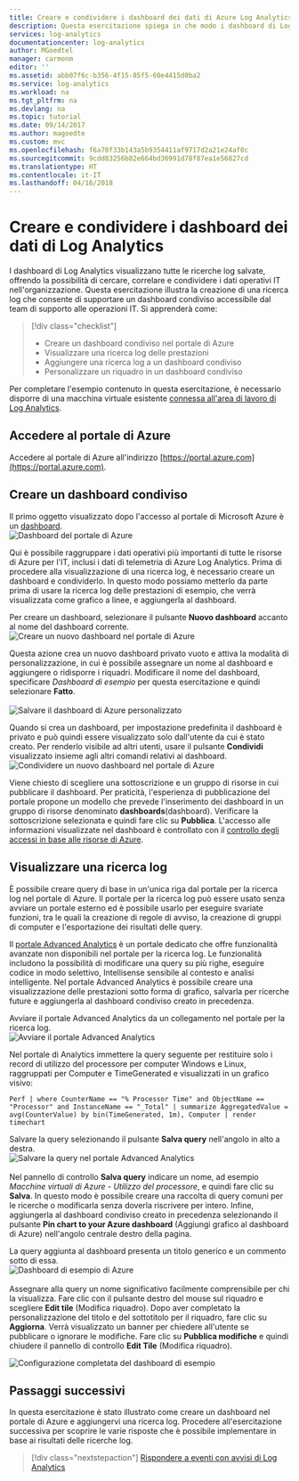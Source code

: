 ```yaml
---
title: Creare e condividere i dashboard dei dati di Azure Log Analytics | Microsoft Docs
description: Questa esercitazione spiega in che modo i dashboard di Log Analytics visualizzano tutte le ricerche log salvate, offrendo un punto di vista unico su tutto l'ambiente.
services: log-analytics
documentationcenter: log-analytics
author: MGoedtel
manager: carmonm
editor: ''
ms.assetid: abb07f6c-b356-4f15-85f5-60e4415d0ba2
ms.service: log-analytics
ms.workload: na
ms.tgt_pltfrm: na
ms.devlang: na
ms.topic: tutorial
ms.date: 09/14/2017
ms.author: magoedte
ms.custom: mvc
ms.openlocfilehash: f6a70f33b143a5b9354411af9717d2a21e24af0c
ms.sourcegitcommit: 9cdd83256b82e664bd36991d78f87ea1e56827cd
ms.translationtype: HT
ms.contentlocale: it-IT
ms.lasthandoff: 04/16/2018
---
```

# <a name="create-and-share-dashboards-of-log-analytics-data"></a>Creare e condividere i dashboard dei dati di Log Analytics

I dashboard di Log Analytics visualizzano tutte le ricerche log salvate, offrendo la possibilità di cercare, correlare e condividere i dati operativi IT nell'organizzazione.  Questa esercitazione illustra la creazione di una ricerca log che consente di supportare un dashboard condiviso accessibile dal team di supporto alle operazioni IT.  Si apprenderà come:

> [!div class="checklist"]
> * Creare un dashboard condiviso nel portale di Azure
> * Visualizzare una ricerca log delle prestazioni 
> * Aggiungere una ricerca log a un dashboard condiviso 
> * Personalizzare un riquadro in un dashboard condiviso

Per completare l'esempio contenuto in questa esercitazione, è necessario disporre di una macchina virtuale esistente [connessa all'area di lavoro di Log Analytics](log-analytics-quick-collect-azurevm.md).  
 
## <a name="log-in-to-azure-portal"></a>Accedere al portale di Azure
Accedere al portale di Azure all'indirizzo [https://portal.azure.com](https://portal.azure.com). 

## <a name="create-a-shared-dashboard"></a>Creare un dashboard condiviso

Il primo oggetto visualizzato dopo l'accesso al portale di Microsoft Azure è un [dashboard](../azure-portal/azure-portal-dashboards.md).<br> ![Dashboard del portale di Azure](media/log-analytics-tutorial-dashboards/log-analytics-portal-dashboard.png)

Qui è possibile raggruppare i dati operativi più importanti di tutte le risorse di Azure per l'IT, inclusi i dati di telemetria di Azure Log Analytics.  Prima di procedere alla visualizzazione di una ricerca log, è necessario creare un dashboard e condividerlo.  In questo modo possiamo metterlo da parte prima di usare la ricerca log delle prestazioni di esempio, che verrà visualizzata come grafico a linee, e aggiungerla al dashboard.  

Per creare un dashboard, selezionare il pulsante **Nuovo dashboard** accanto al nome del dashboard corrente.<br> ![Creare un nuovo dashboard nel portale di Azure](media/log-analytics-tutorial-dashboards/log-analytics-create-dashboard-01.png)

Questa azione crea un nuovo dashboard privato vuoto e attiva la modalità di personalizzazione, in cui è possibile assegnare un nome al dashboard e aggiungere o ridisporre i riquadri. Modificare il nome del dashboard, specificare *Dashboard di esempio* per questa esercitazione e quindi selezionare **Fatto**.<br><br> ![Salvare il dashboard di Azure personalizzato](media/log-analytics-tutorial-dashboards/log-analytics-create-dashboard-02.png)

Quando si crea un dashboard, per impostazione predefinita il dashboard è privato e può quindi essere visualizzato solo dall'utente da cui è stato creato. Per renderlo visibile ad altri utenti, usare il pulsante **Condividi** visualizzato insieme agli altri comandi relativi ai dashboard.<br> ![Condividere un nuovo dashboard nel portale di Azure](media/log-analytics-tutorial-dashboards/log-analytics-share-dashboard.png) 

Viene chiesto di scegliere una sottoscrizione e un gruppo di risorse in cui pubblicare il dashboard. Per praticità, l'esperienza di pubblicazione del portale propone un modello che prevede l'inserimento dei dashboard in un gruppo di risorse denominato **dashboards**(dashboard).  Verificare la sottoscrizione selezionata e quindi fare clic su **Pubblica**.  L'accesso alle informazioni visualizzate nel dashboard è controllato con il [controllo degli accessi in base alle risorse di Azure](../role-based-access-control/role-assignments-portal.md).   

## <a name="visualize-a-log-search"></a>Visualizzare una ricerca log

È possibile creare query di base in un'unica riga dal portale per la ricerca log nel portale di Azure. Il portale per la ricerca log può essere usato senza avviare un portale esterno ed è possibile usarlo per eseguire svariate funzioni, tra le quali la creazione di regole di avviso, la creazione di gruppi di computer e l'esportazione dei risultati delle query. 

Il [portale Advanced Analytics](https://docs.loganalytics.io/docs/Learn/Getting-Started/Getting-started-with-the-Analytics-portal) è un portale dedicato che offre funzionalità avanzate non disponibili nel portale per la ricerca log. Le funzionalità includono la possibilità di modificare una query su più righe, eseguire codice in modo selettivo, Intellisense sensibile al contesto e analisi intelligente. Nel portale Advanced Analytics è possibile creare una visualizzazione delle prestazioni sotto forma di grafico, salvarla per ricerche future e aggiungerla al dashboard condiviso creato in precedenza.   

Avviare il portale Advanced Analytics da un collegamento nel portale per la ricerca log.<br> ![Avviare il portale Advanced Analytics](media/log-analytics-tutorial-dashboards/log-analytics-advancedportal-01.png)

Nel portale di Analytics immettere la query seguente per restituire solo i record di utilizzo del processore per computer Windows e Linux, raggruppati per Computer e TimeGenerated e visualizzati in un grafico visivo:

```
Perf | where CounterName == "% Processor Time" and ObjectName == "Processor" and InstanceName == "_Total" | summarize AggregatedValue = avg(CounterValue) by bin(TimeGenerated, 1m), Computer | render timechart
```

Salvare la query selezionando il pulsante **Salva query** nell'angolo in alto a destra.<br> ![Salvare la query nel portale Advanced Analytics](media/log-analytics-tutorial-dashboards/log-analytics-advancedportal-02.png)<br><br> Nel pannello di controllo **Salva query** indicare un nome, ad esempio *Macchine virtuali di Azure - Utilizzo del processore*, e quindi fare clic su **Salva**.  In questo modo è possibile creare una raccolta di query comuni per le ricerche o modificarla senza doverla riscrivere per intero.  Infine, aggiungerla al dashboard condiviso creato in precedenza selezionando il pulsante **Pin chart to your Azure dashboard** (Aggiungi grafico al dashboard di Azure) nell'angolo centrale destro della pagina.  

La query aggiunta al dashboard presenta un titolo generico e un commento sotto di essa.<br> ![Dashboard di esempio di Azure](media/log-analytics-tutorial-dashboards/log-analytics-modify-dashboard-01.png)<br><br>  Assegnare alla query un nome significativo facilmente comprensibile per chi la visualizza.  Fare clic con il pulsante destro del mouse sul riquadro e scegliere **Edit tile** (Modifica riquadro).  Dopo aver completato la personalizzazione del titolo e del sottotitolo per il riquadro, fare clic su **Aggiorna**.  Verrà visualizzato un banner per chiedere all'utente se pubblicare o ignorare le modifiche.  Fare clic su **Pubblica modifiche** e quindi chiudere il pannello di controllo **Edit Tile** (Modifica riquadro).  

![Configurazione completata del dashboard di esempio](media/log-analytics-tutorial-dashboards/log-analytics-modify-dashboard-02.png)

## <a name="next-steps"></a>Passaggi successivi
In questa esercitazione è stato illustrato come creare un dashboard nel portale di Azure e aggiungervi una ricerca log.  Procedere all'esercitazione successiva per scoprire le varie risposte che è possibile implementare in base ai risultati delle ricerche log.  

> [!div class="nextstepaction"]
> [Rispondere a eventi con avvisi di Log Analytics](log-analytics-tutorial-response.md)